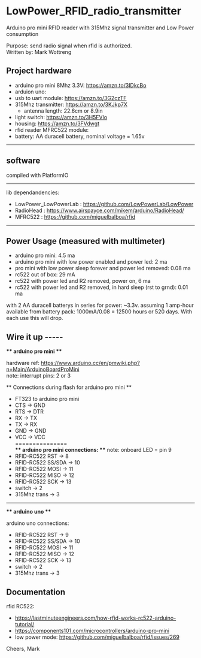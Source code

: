 # LowPower_RFID_radio_transmitter
Arduino pro mini RFID reader with 315Mhz signal transmitter and Low Power consumption

Purpose: send radio signal when rfid is authorized. \
Written by: Mark Wottreng

## Project hardware
* arduino pro mini 8Mhz 3.3V: https://amzn.to/3IDkcBo
* arduion uno:
* usb to uart module: https://amzn.to/3G2czTF
* 315Mhz transmitter: https://amzn.to/3KJkp7X
    * antenna length: 22.6cm or 8.9in
* light switch: https://amzn.to/3H5FVlo
* housing: https://amzn.to/3FVdwgt
* rfid reader MFRC522 module:
* battery: AA duracell battery, nominal voltage = 1.65v
-----------
## software
compiled with PlatformIO

-----------------
lib dependandencies:
* LowPower_LowPowerLab : https://github.com/LowPowerLab/LowPower
* RadioHead : https://www.airspayce.com/mikem/arduino/RadioHead/
* MFRC522 : https://github.com/miguelbalboa/rfid
--------------------
## Power Usage (measured with multimeter)
- arduino pro mini: 4.5 ma
- arduino pro mini with low power enabled and power led: 2 ma
- pro mini with low power sleep forever and power led removed: 0.08 ma
- rc522 out of box:  29 mA
- rc522 with power led and R2 removed, power on, 6 ma
- rc522 with power led and R2 removed, in hard sleep (rst to grnd): 0.01 ma


<p>
with 2 AA duracell batterys in series for power: ~3.3v.
assuming 1 amp-hour available from battery pack:
1000mA/0.08 = 12500 hours or 520 days.
With each use this will drop.
</p>

## Wire it up -----
<b> ** arduino pro mini ** </b>

hardware ref: https://www.arduino.cc/en/pmwiki.php?n=Main/ArduinoBoardProMini \
note: interrupt pins: 2 or 3

** Connections during flash for arduino pro mini **
- FT323 to arduino pro mini
- CTS -> GND
- RTS -> DTR
- RX -> TX
- TX -> RX
- GND -> GND
- VCC -> VCC \
=============== \
<b> ** arduino pro mini connections: **</b>
    note: onboard LED = pin 9
- RFID-RC522 RST  -> 8
- RFID-RC522 SS/SDA   -> 10
- RFID-RC522 MOSI -> 11
- RFID-RC522 MISO -> 12
- RFID-RC522 SCK  -> 13
- switch          -> 2
- 315Mhz trans    -> 3
----------
<b> ** arduino uno ** </b>

arduino uno connections:
- RFID-RC522 RST  -> 9
- RFID-RC522 SS/SDA   -> 10
- RFID-RC522 MOSI -> 11
- RFID-RC522 MISO -> 12
- RFID-RC522 SCK  -> 13
- switch          -> 2
- 315Mhz trans    -> 3

## Documentation
rfid RC522:
- https://lastminuteengineers.com/how-rfid-works-rc522-arduino-tutorial/
- https://components101.com/microcontrollers/arduino-pro-mini
- low power mode: https://github.com/miguelbalboa/rfid/issues/269

Cheers,
Mark
